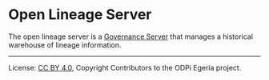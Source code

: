 <!-- SPDX-License-Identifier: CC-BY-4.0 -->
<!-- Copyright Contributors to the ODPi Egeria project 2020. -->

# Open Lineage Server

The open lineage server is a [Governance Server](governance-server-types.md)
that manages a historical warehouse of lineage information.

----
License: [CC BY 4.0](https://creativecommons.org/licenses/by/4.0/),
Copyright Contributors to the ODPi Egeria project.